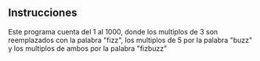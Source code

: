 ## Instrucciones
Este programa cuenta del 1 al 1000, donde los multiplos de 3 son reemplazados con la palabra "fizz", los multiplos de 5 por la palabra "buzz" y los multiplos de ambos por la palabra "fizbuzz"
